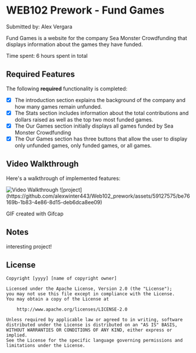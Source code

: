 # WEB102 Prework - Fund Games

Submitted by: Alex Vergara

Fund Games is a website for the company Sea Monster Crowdfunding that displays information about the games they have funded.

Time spent: 6 hours spent in total

## Required Features

The following **required** functionality is completed:

* [x] The introduction section explains the background of the company and how many games remain unfunded.
* [x] The Stats section includes information about the total contributions and dollars raised as well as the top two most funded games.
* [x] The Our Games section initially displays all games funded by Sea Monster Crowdfunding
* [x] The Our Games section has three buttons that allow the user to display only unfunded games, only funded games, or all games.

## Video Walkthrough

Here's a walkthrough of implemented features:

<img src='[http://i.imgur.com/link/to/your/gif/file.gif](https://github.com/alexwinter443/Web102_prework/assets/59127575/be76169b-1b83-4e86-8d15-deb6dca8ee09)' title='Video Walkthrough' width='' alt='Video Walkthrough' />
![project](https://github.com/alexwinter443/Web102_prework/assets/59127575/be76169b-1b83-4e86-8d15-deb6dca8ee09)

<!-- Replace this with whatever GIF tool you used! -->
GIF created with Gifcap
<!-- Recommended tools:
[Kap](https://getkap.co/) for macOS
[ScreenToGif](https://www.screentogif.com/) for Windows
[peek](https://github.com/phw/peek) for Linux. -->

## Notes

interesting project!

## License

    Copyright [yyyy] [name of copyright owner]

    Licensed under the Apache License, Version 2.0 (the "License");
    you may not use this file except in compliance with the License.
    You may obtain a copy of the License at

        http://www.apache.org/licenses/LICENSE-2.0

    Unless required by applicable law or agreed to in writing, software
    distributed under the License is distributed on an "AS IS" BASIS,
    WITHOUT WARRANTIES OR CONDITIONS OF ANY KIND, either express or implied.
    See the License for the specific language governing permissions and
    limitations under the License.
